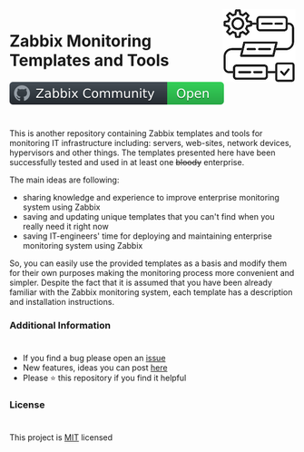 <img src="https://github.com/Rayg00nchik/zabbix-one/blob/main/.github/Icons/workflow.png" align="right" />

# Zabbix Monitoring Templates and Tools 
[![Zabbix](https://github.com/Rayg00nchik/zabbix-one/blob/main/.github/Icons/badge.svg)](https://github.com/zabbix/)
#

This is another repository containing Zabbix templates and tools for monitoring IT infrastructure including: servers, web-sites, network devices, hypervisors and other things. 
The templates presented here have been successfully tested and used in at least one ~~bloody~~ enterprise. 
<p>
The main ideas are following:

- sharing knowledge and experience to improve enterprise monitoring system using Zabbix
- saving and updating unique templates that you can't find when you really need it right now
- saving IT-engineers' time for deploying and maintaining enterprise monitoring system using Zabbix

So, you can easily use the provided templates as a basis and modify them for their own purposes making the monitoring process more convenient and simpler.
Despite the fact that it is assumed that you have been already familiar with the Zabbix monitoring system, each template has a description and installation instructions. 
  
### Additional Information
#
- If you find a bug please open an [issue](https://github.com/Rayg00nchik/zabbix-one/issues/new?assignees=&labels=bug&template=BUG_REPORT.md&title=Issues%3A+Bug+Report)
- New features, ideas you can post [here](https://github.com/Rayg00nchik/zabbix-one/issues/new?assignees=&labels=feature&template=NEW_FEATURE.md&title=Feature%3A+)
- Please ⭐️ this repository if you find it helpful 

### License
#
This project is [MIT](https://github.com/dec0dOS/amazing-github-template/blob/main/LICENSE) licensed 
